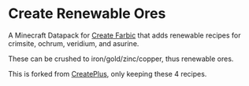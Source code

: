 # Create Renewable Ores

A Minecraft Datapack for [Create Farbic](https://github.com/Fabricators-of-Create/Create) that adds renewable recipes for crimsite, ochrum, veridium, and asurine.

These can be crushed to iron/gold/zinc/copper, thus renewable ores.

This is forked from [CreatePlus](https://github.com/JieningYu/CreatePlus-mod/), only keeping these 4 recipes.
